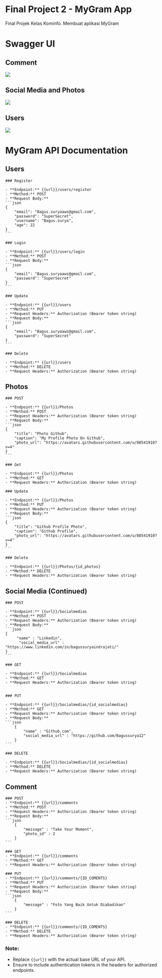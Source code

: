 # Final Project 2 - MyGram App

Final Projek Kelas Kominfo. Membuat aplikasi MyGram

# Swagger UI

## Comment

![](assets/comments.png)

## Social Media and Photos

![](assets/photos_and_social_media.png)

## Users

![](assets/users.png)

<!-- Documentation -->

# MyGram API Documentation

## Users

    ### Register

    - **Endpoint:** {{url}}/users/register
    - **Method:** POST
    - **Request Body:**
    ```json
    {
        "email": "Bagus.suryaaws@gmail.com",
        "password": "SuperSecret",
        "username": "Bagus.surya",
        "age": 22
    }
    ```

    ### Login

    - **Endpoint:** {{url}}/users/login
    - **Method:** POST
    - **Request Body:**
    ```json
    {
        "email": "Bagus.suryaaws@gmail.com",
        "password": "SuperSecret"
    }
    ```

    ### Update

    - **Endpoint:** {{url}}/users
    - **Method:** PUT
    - **Request Headers:** Authorization (Bearer token string)
    - **Request Body:**
    ```json
    {
        "email": "Bagus.suryaaws@gmail.com",
        "password": "SuperSecret"
    }
    ```

    ### Delete

    - **Endpoint:** {{url}}/users
    - **Method:** DELETE
    - **Request Headers:** Authorization (Bearer token string)

## Photos

    ### POST

    - **Endpoint:** {{url}}/Photos
    - **Method:** POST
    - **Request Headers:** Authorization (Bearer token string)
    - **Request Body:**
    ```json
    {
        "title": "Photo Github",
        "caption": "My Profile Photo On Github",
        "photo_url": "https://avatars.githubusercontent.com/u/88541910?v=4"
    }
    ```

    ### Get

    - **Endpoint:** {{url}}/Photos
    - **Method:** GET
    - **Request Headers:** Authorization (Bearer token string)

    ### Update

    - **Endpoint:** {{url}}/Photos
    - **Method:** PUT
    - **Request Headers:** Authorization (Bearer token string)
    - **Request Body:**
    ```json
    {
        "title": "Github Profile Photo",
        "caption": "Github Profile",
        "photo_url": "https://avatars.githubusercontent.com/u/88541910?v=4"
    }
    ```

    ### Delete

    - **Endpoint:** {{url}}/Photos/{id_photos}
    - **Method:** DELETE
    - **Request Headers:** Authorization (Bearer token string)

## Social Media (Continued)

    ### POST

    - **Endpoint:** {{url}}/Socialmedias
    - **Method:** POST
    - **Request Headers:** Authorization (Bearer token string)
    - **Request Body:**
    ```json
    {
         "name" : "Linkedin",
          "social_media_url" : "https://www.linkedin.com/in/bagussuryaindrajati/"
    }
    ```

    ### GET

    - **Endpoint:** {{url}}/Socialmedias
    - **Method:** GET
    - **Request Headers:** Authorization (Bearer token string)


    ### PUT

    - **Endpoint:** {{url}}/Socialmedias/{id_socialmedias}
    - **Method:** GET
    - **Request Headers:** Authorization (Bearer token string)
    - **Request Body:**
    ```json
        {
            "name" : "Github.com",
            "social_media_url" : "https://github.com/Bagussurya12"
        }
    ```

    ### DELETE

    - **Endpoint:** {{url}}/Socialmedias/{id_socialmedias}
    - **Method:** DELETE
    - **Request Headers:** Authorization (Bearer token string)

## Comment

    ### POST
    - **Endpoint:** {{url}}/comments
    - **Method:** POST
    - **Request Headers:** Authorization (Bearer token string)
    - **Request Body:**
    ```json
        {
            "message" : "Take Your Moment",
            "photo_id" : 2
        }
    ```

    ### GET
    - **Endpoint:** {{url}}/comments
    - **Method:** GET
    - **Request Headers:** Authorization (Bearer token string)

    ### PUT
    - **Endpoint:** {{url}}/comments/{ID_COMENTS}
    - **Method:** PUT
    - **Request Headers:** Authorization (Bearer token string)
    - **Request Body:**
    ```json
        {
            "message" : "Foto Yang Baik Untuk Diabadikan"
        }
    ```

    ### DELETE
    - **Endpoint:** {{url}}/comments/{ID_COMENTS}
    - **Method:** DELETE
    - **Request Headers:** Authorization (Bearer token string)

### Note:

- Replace `{{url}}` with the actual base URL of your API.
- Ensure to include authentication tokens in the headers for authorized endpoints.
